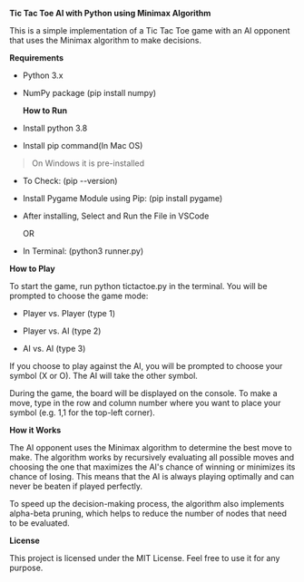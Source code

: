 **Tic Tac Toe AI with Python using Minimax Algorithm**

This is a simple implementation of a Tic Tac Toe game with an AI
opponent that uses the Minimax algorithm to make decisions.

**Requirements**

-   Python 3.x

-   NumPy package (pip install numpy)

    **How to Run**

-   Install python 3.8

-   Install pip command(In Mac OS)

> On Windows it is pre-installed

-   To Check: (pip --version)

-   Install Pygame Module using Pip: (pip install pygame)

-   After installing, Select and Run the File in VSCode

    OR

-   In Terminal: (python3 runner.py)

**How to Play**

To start the game, run python tictactoe.py in the terminal. You will be
prompted to choose the game mode:

-   Player vs. Player (type 1)

-   Player vs. AI (type 2)

-   AI vs. AI (type 3)

If you choose to play against the AI, you will be prompted to choose
your symbol (X or O). The AI will take the other symbol.

During the game, the board will be displayed on the console. To make a
move, type in the row and column number where you want to place your
symbol (e.g. 1,1 for the top-left corner).

**How it Works**

The AI opponent uses the Minimax algorithm to determine the best move to
make. The algorithm works by recursively evaluating all possible moves
and choosing the one that maximizes the AI's chance of winning or
minimizes its chance of losing. This means that the AI is always playing
optimally and can never be beaten if played perfectly.

To speed up the decision-making process, the algorithm also implements
alpha-beta pruning, which helps to reduce the number of nodes that need
to be evaluated.

**License**

This project is licensed under the MIT License. Feel free to use it for
any purpose.
